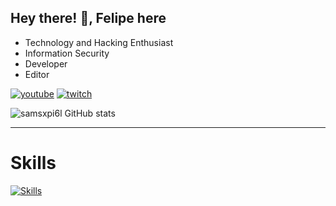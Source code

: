 ## Hey there! 👋, Felipe here

- Technology and Hacking Enthusiast
- Information Security
- Developer
- Editor

[![youtube](https://img.shields.io/badge/YouTube-FF0000?style=for-the-badge&logo=youtube&logoColor=white)](https://www.youtube.com/@felipe0x01) [![twitch](https://img.shields.io/badge/Twitch-9146FF?style=for-the-badge&logo=twitch&logoColor=white)](https://www.twitch.tv/samsxpi6l)

![samsxpi6l GitHub stats](https://github-readme-stats.vercel.app/api?username=0x0samsxpi6l&show_icons=true&theme=highcontrast)

---

# Skills
[![Skills](https://skillicons.dev/icons?i=js,html,css,bash,powershell,php,mysql,c,py,sqlite,linux)](https://skillicons.dev)

